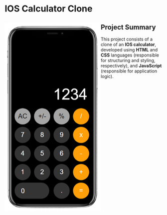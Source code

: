 # IOS Calculator Clone
<div>
    <img src=images/calculator.png alt=ios-calculator align=left height=600px>
    <h2>Project Summary</h2>
    <p>This project consists of a clone of an <strong>IOS calculator</strong>, developed using <strong>HTML</strong> and <strong>CSS</strong> languages (responsible for structuring and styling, respectively), and <strong>JavaScript</strong> (responsible for application logic).</p>
<div>
